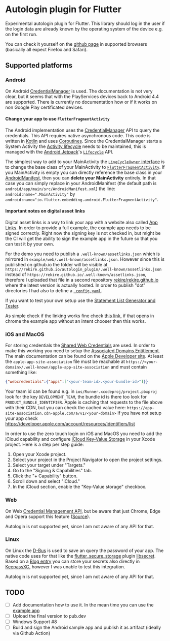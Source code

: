 # Autologin plugin for Flutter

Experimental autologin plugin for Flutter. This library should log in the user if the login data are already known by
the operating system of the device e.g. on the first run.

You can check it yourself on the [github page](https://rekire.github.io/autologin_plugin/index.html) in supported
browsers (basically all expect Firefox and Safari).

## Supported platforms
### Android
On Android [CredentialManager] is used. The documentation is not very clear, but it seems that with the PlayServices
devices back to Android 4.4 are supported. There is currently no documentation how or if it works on non Google Play
certificated devices.

#### Change your app to use `FlutterFragmentActivity`
The Android implementation uses the [CredentialManager] API to query the credentials. This API requires native
asynchronous code. This code is written in [Kotlin](https://kotlinlang.org) and uses
[Coroutines](https://kotlinlang.org/docs/coroutines-guide.html). Since the CredentialManager starts a System Activity
the [Activity lifecycle](https://developer.android.com/guide/components/activities/activity-lifecycle) needs to be
maintained, this is managed with the [Android Jetpack](https://developer.android.com/jetpack)'s
[`Lifecycle`](https://developer.android.com/reference/androidx/lifecycle/Lifecycle) API.

The simplest way to add to your MainActivity the
[`LiveCycleOwner` interface](https://developer.android.com/reference/androidx/lifecycle/LifecycleOwner) is to change the
base class of your MainActivity to
[`FlutterFragmentActivity`](https://api.flutter.dev/javadoc/io/flutter/embedding/android/FlutterFragmentActivity.html).
If you MainActivity is empty you can directly reference the base class in your [AndroidManifest], then you can **delete
your MainActivity** entirely. In that case you can simply replace in your AndroidManifest (the default path is
`android/app/main/src/AndroidManifest.xml`) the line: `android:name=".MainActivity"` by
`android:name="io.flutter.embedding.android.FlutterFragmentActivity"`. 

#### Important notes on digital asset links
Digital asset links is a way to link your app with a website also called [App Links]. In order to provide a full
example, the example app needs to be signed correctly. Right now the signing key is not checked in, but might be the CI
will get the ability to sign the example app in the future so that you can test it by your own.

For the demo you need to publish a `.well-known/assetlinks.json` which is mirrored in
`example/web/.well-known/assetlinks.json`. However since this is published on github.io the folder will be visible at
`https://rekire.github.io/autologin_plugin/.well-known/assetlinks.json` instead of
`https://rekire.github.io/.well-known/assetlinks.json`, therefore I uploaded that file in a second repository
[rekire/rekire.github.io](https://github.com/rekire/rekire.github.io) where the latest version is actually hosted. In
order to publish "dot" directories I had also to define a
[`_config.yaml`](https://github.com/rekire/rekire.github.io/blob/main/_config.yaml).

If you want to test your own setup use the
[Statement List Generator and Tester](https://developers.google.com/digital-asset-links/tools/generator).

As simple check if the linking works fine check [this link](https://rekire.github.io/autologin_plugin/demo), if that
opens in chrome the example app without an intent chooser then this works.

### iOS and MacOS
For storing credentials the
[Shared Web Credentials](https://developer.apple.com/documentation/security/shared_web_credentials) are used. In order
to make this working you need to setup the [Associated Domains
Entitlement](https://developer.apple.com/documentation/bundleresources/entitlements/com_apple_developer_associated-domains).
The main documentation can be found on the
[Apple Developer site](https://developer.apple.com/documentation/xcode/supporting-associated-domains). At least the 
`apple-app-site-association` file must be reachable at `https://<your-domain>/.well-known/apple-app-site-association`
and must contain something like:
```json
{"webcredentials":{"apps":["<your-team-id>.<your-bundle-id>"]}}
```
Your team id can be found e.g. in `ios/Runner.xcodeproj/project.pbxproj` look for the key `DEVELOPMENT_TEAM`, the bundle
id is there too look for `PRODUCT_BUNDLE_IDENTIFIER`. Apple is caching that requests to the file above with their CDN,
but you can check the cached value here: `https://app-site-association.cdn-apple.com/a/v1/<your-domain>`
If you have not setup your app check https://developer.apple.com/account/resources/identifiers/list

In order to use the zero touch login on iOS and MacOS you need to add the iCloud capability and configure [iCloud
Key-Value Storage](https://developer.apple.com/documentation/bundleresources/entitlements/com_apple_developer_ubiquity-kvstore-identifier)
in your Xcode project. Here is a step per step guide:

1. Open your Xcode project.
2. Select your project in the Project Navigator to open the project settings. 
3. Select your target under "Targets." 
4. Go to the "Signing & Capabilities" tab. 
5. Click the "+ Capability" button. 
6. Scroll down and select "iCloud." 
7. In the iCloud section, enable the "Key-Value storage" checkbox.

### Web
On Web [Credential Management API](https://developer.mozilla.org/en-US/docs/Web/API/Credential_Management_API), but
be aware that just Chrome, Edge and Opera support this feature
([Source](https://developer.mozilla.org/en-US/docs/Web/API/PasswordCredential#browser_compatibility)).

Autologin is not supported yet, since I am not aware of any API for that.

### Linux
On Linux the [D-Bus](https://freedesktop.org/wiki/Software/dbus/) is used to save an query the password of your app. The
native code uses for that like the [flutter_secure_storage](https://pub.dev/packages/flutter_secure_storage) plugin
[libsecret](https://gnome.pages.gitlab.gnome.org/libsecret/). Based on a
[Blog entry](https://avaldes.co/2020/01/28/secret-service-keepassxc.html) you can store your secrets also directly in
[KeepassXC](https://keepassxc.org/), however I was unable to test this integration.

Autologin is not supported yet, since I am not aware of any API for that. 

## TODO

- [ ] Add documentation how to use it. In the mean time you can use the [example app](./autologin/example)
- [ ] Upload the final version to pub.dev
- [ ] Windows Support #8
- [ ] Build and sign the Android sample app and publish it as artifact (ideally via Github Action)

[CredentialManager]: https://developer.android.com/reference/kotlin/androidx/credentials/CredentialManager
[AndroidManifest]: https://developer.android.com/guide/topics/manifest/manifest-intro
[App Links]: https://developer.android.com/training/app-links/index.html
